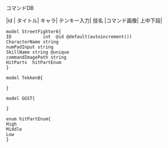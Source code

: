 
コマンドDB

|id | タイトル| キャラ| テンキー入力| 技名 |コマンド画像| 上中下段|

```prisma
model StreetFighter6{
ID            int  @id @default(autoincrement())
CharacterName string 
numPadInput string
SkillName string @unique
commandImagePath string
HitParts  hitPartEnum
}

model Tekken8{

}

model GGST{

}

enum hitPartEnum{
High
Middle
Low
}
```